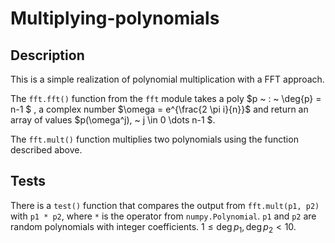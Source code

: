 # Multiplying-polynomials

## Description
This is a simple realization of polynomial multiplication with a FFT approach.

The `fft.fft()` function from the `fft` module takes a poly $p ~ : ~ \deg{p} = n-1 $ , a complex number $\omega = e^{\frac{2 \pi i}{n}}$ and return an array of values $p(\omega^j), ~ j \in 0 \dots n-1 $.

The `fft.mult()` function multiplies two polynomials using the function described above.

## Tests
There is a `test()` function that compares the output from `fft.mult(p1, p2)` with `p1 * p2`, where `*` is the operator from `numpy.Polynomial`. `p1` and `p2` are random polynomials with integer coefficients. $1 \leqslant \deg p_1, \deg p_2 < 10$.